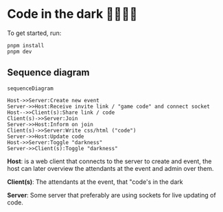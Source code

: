 # Code in the dark 👨🏼‍💻🌚

To get started, run:

```
pnpm install
pnpm dev
```

## Sequence diagram

```mermaid
sequenceDiagram

Host->>Server:Create new event
Server->>Host:Receive invite link / "game code" and connect socket
Host-->>Client(s):Share link / code
Client(s)->>Server:Join
Server->>Host:Inform on join
Client(s)->>Server:Write css/html ("code")
Server->>Host:Update code
Host->>Server:Toggle "darkness"
Server->>Client(s):Toggle "darkness"
```

**Host**:
is a web client that connects to the server to create and event, the host can later overview the attendants at the event and admin over them.

**Client(s)**:
The attendants at the event, that "code's in the dark

**Server**:
Some server that preferably are using sockets for live updating of code.

